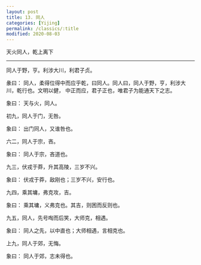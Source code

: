```yaml
---
layout: post
title: 13. 同人
categories: [Yijing]
permalink: /classics/:title
modified: 2020-08-03
---
```


天火同人，乾上离下

---

同人于野，亨。利涉大川，利君子贞。

彖曰： 同人，柔得位得中而应乎乾，曰同人。同人曰，同人于野，亨，利涉大川，乾行也。文明以健，
中正而应，君子正也，唯君子为能通天下之志。

象曰： 天与火，同人。

初九，同人于门，无咎。

象曰： 出门同人，又谁咎也。

六二，同人于宗，吝。

象曰： 同人于宗，吝道也。

九三，伏戎于莽，升其高陵，三岁不兴。

象曰： 伏戎于莽，敌刚也；三岁不兴，安行也。

九四，乘其墉，弗克攻，吉。

象曰： 乘其墉，义弗克也。其吉，则困而反则也。

九五，同人，先号啕而后笑，大师克，相遇。

象曰： 同人之先，以中直也；大师相遇，言相克也。

上九，同人于郊，无悔。

象曰： 同人于郊，志未得也。
